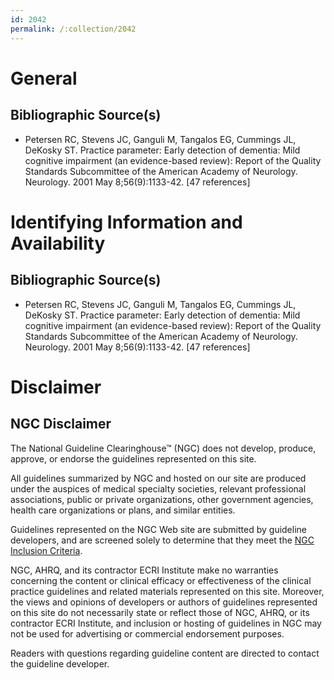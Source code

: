 ```yaml
---
id: 2042
permalink: /:collection/2042
---
```


# General

## Bibliographic Source(s)

- Petersen RC, Stevens JC, Ganguli M, Tangalos EG, Cummings JL, DeKosky ST. Practice parameter: Early detection of dementia: Mild cognitive impairment (an evidence-based review): Report of the Quality Standards Subcommittee of the American Academy of Neurology. Neurology. 2001 May 8;56(9):1133-42. [47 references]

# Identifying Information and Availability

## Bibliographic Source(s)

- Petersen RC, Stevens JC, Ganguli M, Tangalos EG, Cummings JL, DeKosky ST. Practice parameter: Early detection of dementia: Mild cognitive impairment (an evidence-based review): Report of the Quality Standards Subcommittee of the American Academy of Neurology. Neurology. 2001 May 8;56(9):1133-42. [47 references]

# Disclaimer

## NGC Disclaimer

The National Guideline Clearinghouse™ (NGC) does not develop, produce, approve, or endorse the guidelines represented on this site.

All guidelines summarized by NGC and hosted on our site are produced under the auspices of medical specialty societies, relevant professional associations, public or private organizations, other government agencies, health care organizations or plans, and similar entities.

Guidelines represented on the NGC Web site are submitted by guideline developers, and are screened solely to determine that they meet the [NGC Inclusion Criteria](/help-and-about/summaries/inclusion-criteria).

NGC, AHRQ, and its contractor ECRI Institute make no warranties concerning the content or clinical efficacy or effectiveness of the clinical practice guidelines and related materials represented on this site. Moreover, the views and opinions of developers or authors of guidelines represented on this site do not necessarily state or reflect those of NGC, AHRQ, or its contractor ECRI Institute, and inclusion or hosting of guidelines in NGC may not be used for advertising or commercial endorsement purposes.

Readers with questions regarding guideline content are directed to contact the guideline developer.


